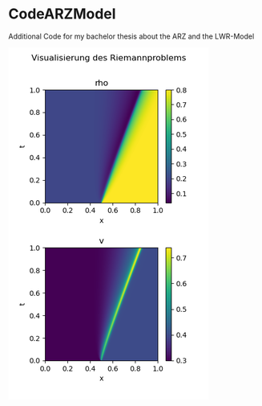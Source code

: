 # CodeARZModel
Additional Code for my bachelor thesis about the ARZ and the LWR-Model

![Image](https://github.com/BernhardEisvogel/CodeARZModel/blob/main/Visualisierung%20des%20RiemannproblemsARZSIM.png)
